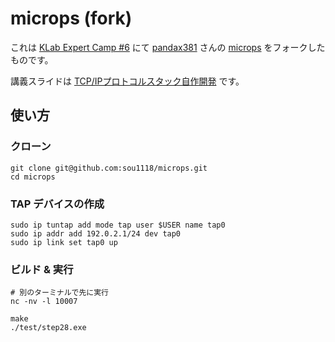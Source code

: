# microps (fork)

これは [KLab Expert Camp #6](https://klab-hr.snar.jp/jobboard/detail.aspx?id=ceG7Rw98wQU) にて [pandax381](https://github.com/pandax381) さんの [microps](https://github.com/pandax381/microps) をフォークしたものです。

講義スライドは [TCP/IPプロトコルスタック自作開発](https://drive.google.com/drive/folders/1k2vymbC3vUk5CTJbay4LLEdZ9HemIpZe?usp=sharing) です。

## 使い方

### クローン

```shell
git clone git@github.com:sou1118/microps.git
cd microps
```

### TAP デバイスの作成

```shell
sudo ip tuntap add mode tap user $USER name tap0
sudo ip addr add 192.0.2.1/24 dev tap0
sudo ip link set tap0 up
```

### ビルド & 実行

```shell
# 別のターミナルで先に実行
nc -nv -l 10007
```

```shell
make
./test/step28.exe
```
